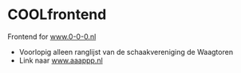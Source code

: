 # COOLfrontend

Frontend for www.0-0-0.nl

- Voorlopig alleen ranglijst van de schaakvereniging de Waagtoren
- Link naar www.aaappp.nl
